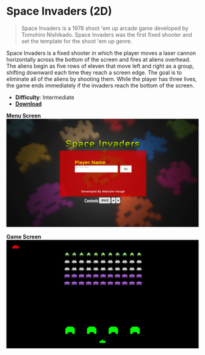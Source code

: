 # Space Invaders (2D)

> Space Invaders is a 1978 shoot 'em up arcade game developed by Tomohiro Nishikado. Space Invaders was the first fixed shooter and set the template for the shoot 'em up genre.

Space Invaders is a fixed shooter in which the player moves a laser cannon horizontally across the bottom of the screen and fires at aliens overhead. The aliens begin as five rows of eleven that move left and right as a group, shifting downward each time they reach a screen edge. The goal is to eliminate all of the aliens by shooting them. While the player has three lives, the game ends immediately if the invaders reach the bottom of the screen.

- **Difficulty**: Intermediate
- [**Download**](https://github.com/digiman07/Space-Invaders/archive/refs/heads/main.zip)

**Menu Screen**
![alt text](https://github.com/digiman07/Space-Invaders/blob/main/Screenshots/GameMenu.jpg)

**Game Screen**
![alt text](https://github.com/digiman07/Space-Invaders/blob/main/Screenshots/GamePlay.jpg)
